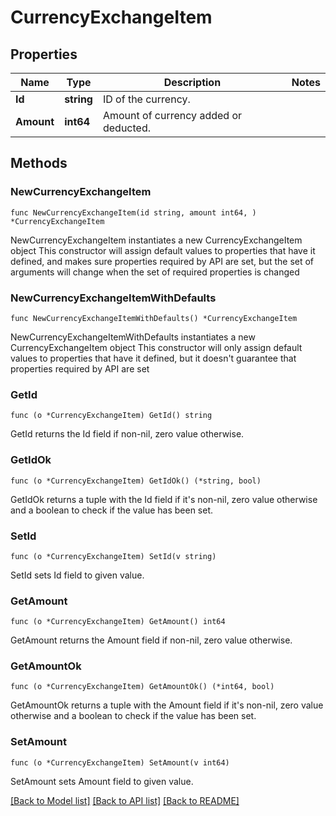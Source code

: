 # CurrencyExchangeItem

## Properties

Name | Type | Description | Notes
------------ | ------------- | ------------- | -------------
**Id** | **string** | ID of the currency. | 
**Amount** | **int64** | Amount of currency added or deducted. | 

## Methods

### NewCurrencyExchangeItem

`func NewCurrencyExchangeItem(id string, amount int64, ) *CurrencyExchangeItem`

NewCurrencyExchangeItem instantiates a new CurrencyExchangeItem object
This constructor will assign default values to properties that have it defined,
and makes sure properties required by API are set, but the set of arguments
will change when the set of required properties is changed

### NewCurrencyExchangeItemWithDefaults

`func NewCurrencyExchangeItemWithDefaults() *CurrencyExchangeItem`

NewCurrencyExchangeItemWithDefaults instantiates a new CurrencyExchangeItem object
This constructor will only assign default values to properties that have it defined,
but it doesn't guarantee that properties required by API are set

### GetId

`func (o *CurrencyExchangeItem) GetId() string`

GetId returns the Id field if non-nil, zero value otherwise.

### GetIdOk

`func (o *CurrencyExchangeItem) GetIdOk() (*string, bool)`

GetIdOk returns a tuple with the Id field if it's non-nil, zero value otherwise
and a boolean to check if the value has been set.

### SetId

`func (o *CurrencyExchangeItem) SetId(v string)`

SetId sets Id field to given value.


### GetAmount

`func (o *CurrencyExchangeItem) GetAmount() int64`

GetAmount returns the Amount field if non-nil, zero value otherwise.

### GetAmountOk

`func (o *CurrencyExchangeItem) GetAmountOk() (*int64, bool)`

GetAmountOk returns a tuple with the Amount field if it's non-nil, zero value otherwise
and a boolean to check if the value has been set.

### SetAmount

`func (o *CurrencyExchangeItem) SetAmount(v int64)`

SetAmount sets Amount field to given value.



[[Back to Model list]](../README.md#documentation-for-models) [[Back to API list]](../README.md#documentation-for-api-endpoints) [[Back to README]](../README.md)


